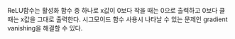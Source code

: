 ReLU함수는 활성화 함수 중 하나로 x값이 0보다 작을 때는 0으로 출력하고 0보다 클 때는 x값을 그대로 출력한다. 시그모이드 함수 사용시 나타날 수 있는 문제인 gradient vanishing을 해결할 수 있다. 
